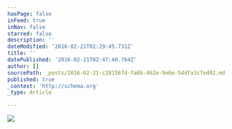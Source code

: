 ```yaml
---
hasPage: false
inFeed: true
inNav: false
starred: false
description: ''
dateModified: '2016-02-21T02:29:45.731Z'
title: ''
datePublished: '2016-02-21T02:47:40.764Z'
author: []
sourcePath: _posts/2016-02-21-c281567d-fa6b-462e-9e6e-54dfa3cfed02.md
published: true
_context: 'http://schema.org'
_type: Article

---
```

![](https://the-grid-user-content.s3-us-west-2.amazonaws.com/2522379d-c9bd-4e92-91c1-edc84702b696.jpg)